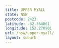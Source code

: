 ```yaml
---
title: UPPER MYALL
state: NSW
postcode: 2423
latitude: -32.364861
longitude: 152.270901
url: /nsw/upper-myall/
layout: suburb
---
```

